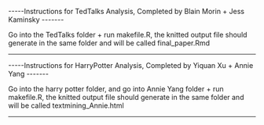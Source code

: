 -----Instructions for TedTalks Analysis, Completed by Blain Morin + Jess Kaminsky -------

Go into the TedTalks folder + run makefile.R, the knitted output file should generate in the same folder and will be called final_paper.Rmd

------------------------------------------------------------------------------------------

-----Instructions for HarryPotter Analysis, Completed by Yiquan Xu + Annie Yang -------

Go into the harry potter folder, and go into Annie Yang folder + run makefile.R, the knitted output file should generate in the same folder and will be called textmining_Annie.html

------------------------------------------------------------------------------------------